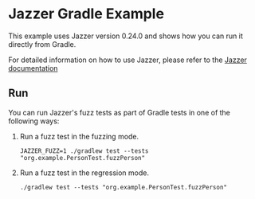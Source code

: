 # Jazzer Gradle Example
This example uses Jazzer version 0.24.0 and shows how you can run it directly from Gradle.

For detailed information on how to use Jazzer, please refer to the [Jazzer documentation](https://github.com/CodeIntelligenceTesting/jazzer?tab=readme-ov-file#using-jazzer-via)

## Run
You can run Jazzer's fuzz tests as part of Gradle tests in one of the following ways:
1. Run a fuzz test in the fuzzing mode. 
   ```shell
   JAZZER_FUZZ=1 ./gradlew test --tests "org.example.PersonTest.fuzzPerson"
   ```
1. Run a fuzz test in the regression mode.
   ```shell
   ./gradlew test --tests "org.example.PersonTest.fuzzPerson"
   ```
